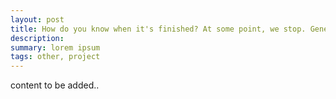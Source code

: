 ```yaml
---
layout: post
title: How do you know when it's finished? At some point, we stop. Generating a long title
description: 
summary: lorem ipsum
tags: other, project
---
```


content to be added..